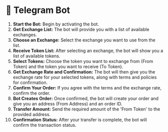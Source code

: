 # 🤖 Telegram Bot

1. **Start the Bot:** Begin by activating the bot.
2. **Get Exchange List:** The bot will provide you with a list of available exchanges.
3. **Choose an Exchange:** Select the exchange you want to use from the list.
4. **Receive Token List:** After selecting an exchange, the bot will show you a list of available tokens.
5. **Select Tokens:** Choose the token you want to exchange from (From Token) and the token you want to receive (To Token).
6. **Get Exchange Rate and Confirmation:** The bot will then give you the exchange rate for your selected tokens, along with terms and policies for confirmation.
7. **Confirm Your Order:** If you agree with the terms and the exchange rate, confirm the order.
8. **Bot Creates Order:** Once confirmed, the bot will create your order and give you an address (From Address) and an order ID.
9. **Transfer Amount:** Send the required amount of the 'From Token' to the provided address.
10. **Confirmation Status:** After your transfer is complete, the bot will confirm the transaction status.
